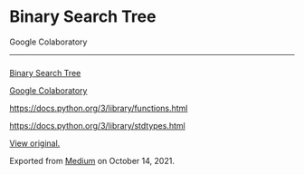 Binary Search Tree
==================

Google Colaboratory

------------------------------------------------------------------------

###  

<a href="https://www.cs.usfca.edu/~galles/visualization/BST.html" class="markup--anchor markup--p-anchor">Binary Search Tree</a>

<a href="https://colab.research.google.com/drive/1tlPYAG4KAbNNmQ2dNr4aOm88iFX4MEG4?usp=sharing" class="markup--anchor markup--p-anchor">Google Colaboratory</a>

<a href="https://docs.python.org/3/library/functions.html" class="markup--anchor markup--p-anchor">https://docs.python.org/3/library/functions.html</a>

<a href="https://docs.python.org/3/library/stdtypes.html" class="markup--anchor markup--p-anchor">https://docs.python.org/3/library/stdtypes.html</a>

[View original.](https://medium.com/p/8b26d4dff24e)

Exported from [Medium](https://medium.com) on October 14, 2021.
